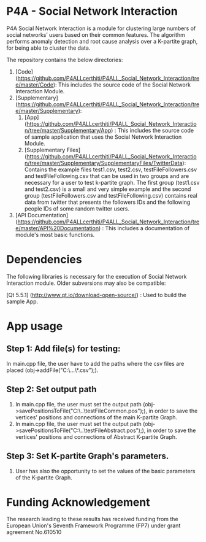 # P4A - Social Network Interaction     

P4A Social Network Interaction is a module for clustering large numbers of social networks’ users based on their common features. The algorithm performs anomaly detection and root cause analysis over a K-partite graph, for being able to cluster the data.  

The repository contains the below directories:  

1. [Code] (https://github.com/P4ALLcerthiti/P4ALL_Social_Network_Interaction/tree/master/Code): This includes the source code of the Social Network Interaction Module.
2. [Supplementary] (https://github.com/P4ALLcerthiti/P4ALL_Social_Network_Interaction/tree/master/Supplementary): 
	1. [App] (https://github.com/P4ALLcerthiti/P4ALL_Social_Network_Interaction/tree/master/Supplementary/App) : This includes the source code of  sample application that uses the Social Network Interaction Module.
	2. [Supplementary Files] (https://github.com/P4ALLcerthiti/P4ALL_Social_Network_Interaction/tree/master/Supplementary/SupplementaryFiles/TwitterData): Contains the example files test1.csv, test2.csv, testFileFollowers.csv and testFileFollowing.csv that can be 
	   used in two groups and are necessary for a user to test k-partite graph. The first group (test1.csv and test2.csv) is a small and 
	   very simple example and the second group (testFileFollowers.csv and testFileFollowing.csv) contains real data from twitter that presents 
	   the followers IDs and the following people IDs of some random twitter users.
3. [API Documentation] (https://github.com/P4ALLcerthiti/P4ALL_Social_Network_Interaction/tree/master/API%20Documentation) : This includes a documentation of module's most basic functions.  

# Dependencies  

The following libraries is necessary for the execution of Social Network Interaction module. Older subversions may also be compatible:  

[Qt 5.5.1] (http://www.qt.io/download-open-source/) : Used to build the sample App.        


# App usage   

## Step 1: Add file(s) for testing:     

In main.cpp file, the user have to add the paths where the csv files are placed (obj->addFile("C:\\...\\*.csv");).   

## Step 2: Set output path 

1. In main.cpp file, the user must set the output path (obj->savePositionsToFile("C:\\..\\testFileCommon.pos");), in order to save the vertices' positions and connections of the main K-partite Graph.
2. In main.cpp file, the user must set the output path (obj->savePositionsToFile("C:\\..\\testFileAbstract.pos");), in order to save the vertices' positions and connections of Abstract K-partite Graph. 

## Step 3: Set K-partite Graph's parameters.

1. User has also the opportunity to set the values of the basic parameters of the K-partite Graph.  

# Funding Acknowledgement

The research leading to these results has received funding from the European Union's Seventh Framework Programme (FP7) under grant agreement No.610510
